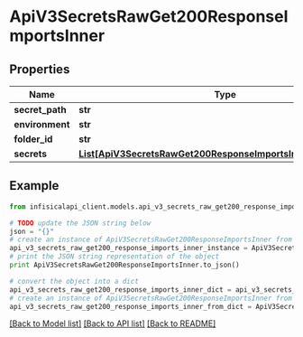 # ApiV3SecretsRawGet200ResponseImportsInner


## Properties
Name | Type | Description | Notes
------------ | ------------- | ------------- | -------------
**secret_path** | **str** |  | 
**environment** | **str** |  | 
**folder_id** | **str** |  | [optional] 
**secrets** | [**List[ApiV3SecretsRawGet200ResponseImportsInnerSecretsInner]**](ApiV3SecretsRawGet200ResponseImportsInnerSecretsInner.md) |  | 

## Example

```python
from infisicalapi_client.models.api_v3_secrets_raw_get200_response_imports_inner import ApiV3SecretsRawGet200ResponseImportsInner

# TODO update the JSON string below
json = "{}"
# create an instance of ApiV3SecretsRawGet200ResponseImportsInner from a JSON string
api_v3_secrets_raw_get200_response_imports_inner_instance = ApiV3SecretsRawGet200ResponseImportsInner.from_json(json)
# print the JSON string representation of the object
print ApiV3SecretsRawGet200ResponseImportsInner.to_json()

# convert the object into a dict
api_v3_secrets_raw_get200_response_imports_inner_dict = api_v3_secrets_raw_get200_response_imports_inner_instance.to_dict()
# create an instance of ApiV3SecretsRawGet200ResponseImportsInner from a dict
api_v3_secrets_raw_get200_response_imports_inner_from_dict = ApiV3SecretsRawGet200ResponseImportsInner.from_dict(api_v3_secrets_raw_get200_response_imports_inner_dict)
```
[[Back to Model list]](../README.md#documentation-for-models) [[Back to API list]](../README.md#documentation-for-api-endpoints) [[Back to README]](../README.md)


